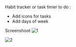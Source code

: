 Habit tracker or task timer
to do :
* Add icons for tasks 
* Add days of week


Screenshoot
![1](https://github.com/fadouaki/Habits_tracker/assets/134284958/5ad2065b-f876-43a1-981c-9ea6bc929b3c)

![2](https://github.com/fadouaki/Habits_tracker/assets/134284958/2d802cc6-92a2-4c85-a5c5-e2768a81907e)
